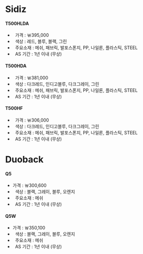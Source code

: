 # Sidiz

#### T500HLDA 
    
+   가격 : ￦395,000
+   색상 : 레드, 블루, 블랙, 그린
+   주요소재 : 메쉬, 패브릭, 발포스폰지, PP, 나일론, 플라스틱, STEEL
+   AS 기간 : 1년 이내 (무상)


#### T500HDA

-   가격 : ￦381,000
-   색상 : 다크레드, 인디고블루, 다크그레이, 그린
-   주요소재 : 메쉬, 패브릭, 발포스폰지, PP, 나일론, 플라스틱, STEEL
-   AS 기간 : 1년 이내 (무상)


#### T500HF

*   가격 : ￦306,000
*   색상 : 다크레드, 인디고블루, 다크그레이, 그린
*   주요소재 : 메쉬, 패브릭, 발포스폰지, PP, 나일론, 플라스틱, STEEL
*   AS 기간 : 1년 이내 (무상)



# Duoback

#### Q5

+   가격 : ￦300,600 
+   색상 : 블랙, 그레이, 블루, 오렌지
+   주요소재 : 메쉬
+   AS 기간 : 1년 이내 (무상)


#### Q5W 

+   가격 : ￦350,100
+   색상 : 블랙, 그레이, 블루, 오렌지
+   주요소재 : 메쉬
+   AS 기간 : 1년 이내 (무상)
